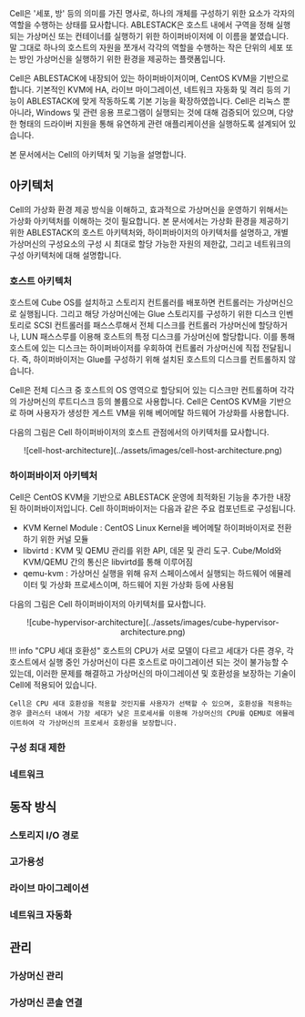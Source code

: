 Cell은 '세포, 방' 등의 의미를 가진 명사로,  하나의 개체를 구성하기 위한 요소가 각자의 역할을 수행하는 상태를 묘사합니다. ABLESTACK은 호스트 내에서 구역을 정해 실행되는 가상머신 또는 컨테이너를 실행하기 위한 하이퍼바이저에 이 이름을 붙였습니다. 말 그대로 하나의 호스트의 자원을 쪼개서 각각의 역할을 수행하는 작은 단위의 세포 또는 방인 가상머신을 실행하기 위한 환경을 제공하는 플랫폼입니다. 

Cell은 ABLESTACK에 내장되어 있는 하이퍼바이저이며, CentOS KVM을 기반으로 합니다. 기본적인 KVM에 HA, 라이브 마이그레이션, 네트워크 자동화 및 격리 등의 기능이 ABLESTACK에 맞게 작동하도록 기본 기능을 확장하였씁니다. Cell은 리눅스 뿐 아니라, Windows 및 관련 응용 프로그램이 실행되는 것에 대해 검증되어 있으며, 다양한 형태의 드라이버 지원을 통해 유연하게 관련 애플리케이션을 실행하도록 설계되어 있습니다. 

본 문서에서는 Cell의 아키텍처 및 기능을 설명합니다. 

## 아키텍처

Cell의 가상화 환경 제공 방식을 이해하고, 효과적으로 가상머신을 운영하기 위해서는 가상화 아키텍처를 이해하는 것이 필요합니다. 본 문서에서는 가상화 환경을 제공하기 위한 ABLESTACK의 호스트 아키텍처와, 하이퍼바이저의 아키텍처를 설명하고, 개별 가상머신의 구성요소의 구성 시 최대로 할당 가능한 자원의 제한값, 그리고 네트워크의 구성 아키텍처에 대해 설명합니다. 

### 호스트 아키텍처

호스트에 Cube OS를 설치하고 스토리지 컨트롤러를 배포하면 컨트롤러는 가상머신으로 실행됩니다. 그리고 해당 가상머신에는 Glue 스토리지를 구성하기 위한 디스크 인벤토리로 SCSI 컨트롤러를 패스스루해서 전체 디스크를 컨트롤러 가상머신에 할당하거나, LUN 패스스루를 이용해 호스트의 특정 디스크를 가상머신에 할당합니다. 이를 통해 호스트에 있는 디스크는 하이퍼바이저를 우회하여 컨트롤러 가상머신에 직접 전달됩니다. 즉, 하이퍼바이저는 Glue를 구성하기 위해 설치된 호스트의 디스크를 컨트롤하지 않습니다. 

Cell은 전체 디스크 중 호스트의 OS 영역으로 할당되어 있는 디스크만 컨트롤하며 각각의 가상머신의 루트디스크 등의 볼륨으로 사용합니다. Cell은 CentOS KVM을 기반으로 하며 사용자가 생성한 게스트 VM을 위해 베어메탈 하드웨어 가상화를 사용합니다. 

다음의 그림은 Cell 하이퍼바이저의 호스트 관점에서의 아키텍처를 묘사합니다. 

<center>
![cell-host-architecture](../assets/images/cell-host-architecture.png)
</center>

### 하이퍼바이저 아키텍처

Cell은 CentOS KVM을 기반으로 ABLESTACK 운영에 최적화된 기능을 추가한 내장된 하이퍼바이저입니다. Cell 하이퍼바이저는 다음과 같은 주요 컴포넌트로 구성됩니다. 

* KVM Kernel Module : CentOS Linux Kernel을 베어메탈 하이퍼바이저로 전환하기 위한 커널 모듈
* libvirtd : KVM 및 QEMU 관리를 위한 API, 데몬 및 관리 도구. Cube/Mold와 KVM/QEMU 간의 통신은 libvirtd를 통해 이루어짐
* qemu-kvm : 가상머신 실행을 위해 유저 스페이스에서 실행되는 하드웨어 에뮬레이터 및 가상화 프로세스이며, 하드웨어 지원 가상화 등에 사용됨

다음의 그림은 Cell 하이퍼바이저의 아키텍처를 묘사합니다. 

<center>
![cube-hypervisor-architecture](../assets/images/cube-hypervisor-architecture.png)
</center>

!!! info "CPU 세대 호환성"
    호스트의 CPU가 서로 모델이 다르고 세대가 다른 경우, 각 호스트에서 실행 중인 가상머신이 다른 호스트로 마이그레이션 되는 것이 불가능할 수 있는데, 이러한 문제를 해결하고 가상머신의 마이그레이션 및 호환성을 보장하는 기술이 Cell에 적용되어 있습니다. 

    Cell은 CPU 세대 호환성을 적용할 것인지를 사용자가 선택할 수 있으며, 호환성을 적용하는 경우 클러스터 내에서 가장 세대가 낮은 프로세서를 이용해 가상머신의 CPU를 QEMU로 에뮬레이트하여 각 가상머신의 프로세서 호환성을 보장합니다.  

### 구성 최대 제한

### 네트워크

## 동작 방식

### 스토리지 I/O 경로

### 고가용성

### 라이브 마이그레이션

### 네트워크 자동화

## 관리

### 가상머신 관리

### 가상머신 콘솔 연결